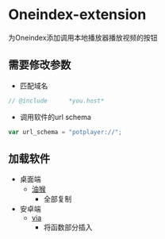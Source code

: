 # Oneindex-extension

为Oneindex添加调用本地播放器播放视频的按钮

## 需要修改参数

- 匹配域名

```js
// @include      *you.host*
```

- 调用软件的url schema

```js
var url_schema = "potplayer://";
```

## 加载软件

- 桌面端
  - [油猴](http://www.tampermonkey.net/)
    - 全部复制
- 安卓端
  - [via](https://www.coolapk.com/apk/mark.via)
    - 将函数部分插入
